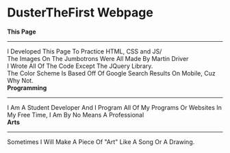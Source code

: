 # DusterTheFirst Webpage

<div class="feeditem">
    <a class="link">
        <b><div class="title">This Page</div></b>
    </a>
    <hr>
    <div class="feedcontent">I Developed This Page To Practice HTML, CSS and JS/<br>
    The Images On The Jumbotrons Were All Made By Martin Driver<br>
    I Wrote All Of The Code Except The JQuery Library.<br>
    The Color Scheme Is Based Off Of Google Search Results On Mobile, Cuz Why Not.</div>
</div>
<div class="feeditem">
    <a class="link">
        <b><div class="title">Programming</div></b>
    </a>
    <hr>
    <div class="feedcontent">I Am A Student Developer And I Program All Of My Programs Or Websites In My Free Time, I Am By No Means A Professional</div>
</div>
<div class="feeditem">
    <a class="link">
        <b><div class="title">Arts</div></b>
    </a>
    <hr>
    <div class="feedcontent">Sometimes I Will Make A Piece Of "Art" Like A Song Or A Drawing.</div>
</div>